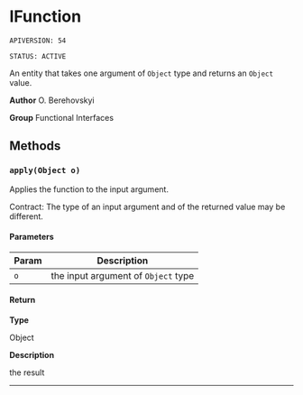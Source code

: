 # IFunction

`APIVERSION: 54`

`STATUS: ACTIVE`

An entity that takes one argument of `Object` type and returns an `Object` value.


**Author** O. Berehovskyi


**Group** Functional Interfaces

## Methods
### `apply(Object o)`

Applies the function to the input argument. <p>Contract: The type of an input argument and of the returned value may be different.</p>

#### Parameters
|Param|Description|
|---|---|
|`o`|the input argument of `Object` type|

#### Return

**Type**

Object

**Description**

the result

---
